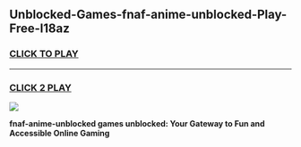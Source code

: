 
## Unblocked-Games-fnaf-anime-unblocked-Play-Free-l18az
<h3>
<a href="https://premium76.site?title=fnaf-anime-unblocked&ref=12A">CLICK TO PLAY</a></h3>
<hr>

<h3>
<a href="https://premium76.site?title=fnaf-anime-unblocked&ref=12A">CLICK 2 PLAY</a>
  
</h3>

<a href="https://premium76.site?title=fnaf-anime-unblocked&ref=12A"><img src="https://clearcache.store/games.png"></a>


**fnaf-anime-unblocked games unblocked: Your Gateway to Fun and Accessible Online Gaming**
